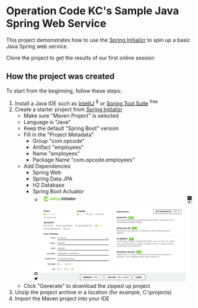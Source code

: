 # Operation Code KC's Sample Java Spring Web Service

This project demonstrates how to use the [Spring Initializr](https://start.spring.io/) to spin up a basic 
Java Spring web service.

Clone the project to get the results of our first online session

## How the project was created

To start from the beginning, follow these steps:

1. Install a Java IDE such as [IntelliJ](https://www.jetbrains.com/idea/) <sup>$</sup> or [Spring Tool Suite](https://spring.io/tools/) <sup>free</sup>
1. Create a starter project from [Spring Initializr](https://start.spring.io/)    
   * Make sure "Maven Project" is selected  
   * Language is "Java"
   * Keep the default "Spring Boot" version
   * Fill in the "Project Metadata"
     * Group "com.opcode"
     * Artifact "employees"
     * Name "employees"
     * Package Name "com.opcode.employees"
   * Add Dependencies
     * Spring Web
     * Spring Data JPA
     * H2 Database
     * Spring Boot Actuator  ![Spring Initializr](https://github.com/OperationCodeKC/EmployeeSpringServiceExample/blob/develop/doc/springInitializr.png?raw=true)
   * Click "Generate" to download the zipped up project 
1. Unzip the project archive in a location (for example, C:\projects\)
1. Import the Maven project into your IDE

